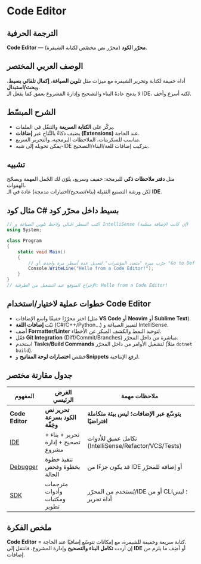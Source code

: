 # **Code Editor**

## الترجمة الحرفية  
**Code Editor** — **محرّر الكود** (محرّر نص مخصّص لكتابة الشيفرة).

## الوصف العربي المختصر  
أداة خفيفة لكتابة وتحرير الشيفرة مع ميزات مثل **تلوين الصياغة**، **إكمال تلقائي بسيط**، و**بحث/استبدال**.  
لا يدمج عادةً البناء والتصحيح وإدارة المشروع بعمق كما يفعل الـ IDE، لكنه أسرع وأخف.

## الشرح المبسّط  
- يركّز على **الكتابة السريعة** والتنقّل في الملفات.  
- يضيف ذكاءً بالنِّتاج عبر **إضافات (Extensions)** عند الحاجة.  
- مناسب للسكربتات، الملاحظات البرمجية، والتحرير السريع.  
- يمكن تحويله إلى شبه-IDE بتركيب إضافات للغة/البناء/التصحيح.

## تشبيه  
مثل **دفتر ملاحظات ذكي** للبرمجة: خفيف وسريع، يلوّن لك الجُمل المهمة ويصحّح الهفوات،  
لكن ورشة التصنيع الثقيلة (بناء/تصحيح/اختبارات مدمجة) عادة في الـ **IDE**.

## مثال كود C# بسيط داخل محرّر كود
```csharp
// اكتب السطر التالي ولاحظ تلوين الصياغة و IntelliSense (إن كانت الإضافة منصّبة)
using System;

class Program
{
    static void Main()
    {
        // جرّب ميزة "متعدد المؤشرات" لتعديل عدة أسطر مرة واحدة، أو "Go to Definition" إن توفّر
        Console.WriteLine("Hello from a Code Editor!");
    }
}
// الإخراج المتوقع عند التشغيل من الطرفية: Hello from a Code Editor!
```

## خطوات عملية لاختيار/استخدام Code Editor
- اختر محرّرًا خفيفًا واسع الإضافات (مثل **VS Code** أو **Neovim** أو **Sublime Text**).  
- ثبّت **إضافات اللغة** (C#/C++/Python…) لتمييز الصياغة و IntelliSense.  
- أضف **Formatter/Linter** لتوحيد النمط والكشف المبكر عن الأخطاء.  
- فعّل **Git Integration** (Diff/Commit/Branches) مباشرة من داخل المحرّر.  
- استخدم **Tasks/Build Commands** لتشغيل الأوامر من داخل المحرّر (مثلاً `dotnet build`).  
- خصّص **اختصارات لوحة المفاتيح** و**Snippets** لرفع الإنتاجية.

## جدول مقارنة مختصر

| المفهوم                 | الغرض الرئيسي                      | ملاحظات مهمة                                         |
| ----------------------- | ---------------------------------- | ---------------------------------------------------- |
| **Code Editor**         | **تحرير نص الكود بسرعة وخِفّة**      | **يتوسّع عبر الإضافات؛ ليس بيئة متكاملة افتراضيًا**    |
| [IDE](ide.md)           | تحرير + بناء + تصحيح + إدارة مشروع | تكامل عميق للأدوات (IntelliSense/Refactor/VCS/Tests) |
| [Debugger](debugger.md) | تنفيذ خطوة بخطوة وفحص الحالة       | قد يكون جزءًا من IDE أو إضافة للمحرّر                  |
| [SDK](sdk.md)           | مترجمات وأدوات ومكتبات تطوير       | يُستخدم من المحرّر/IDE أو من CLI؛ ليس أداة تحرير       |

## ملخص الفكرة  
**Code Editor** = كتابة سريعة وخفيفة للشيفرة، مع إمكانات تتوسّع إضافيًا عند الحاجة.  
إن أردت **تكامل البناء والتصحيح** وإدارة المشروع، فانتقل إلى **IDE** أو أضِف ما يلزم من إضافات.
